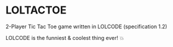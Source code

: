 # LOLTACTOE
2-Player Tic Tac Toe game written in LOLCODE (specification 1.2) 

LOLCODE is the funniest & coolest thing ever! :boom:
